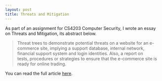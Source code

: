 ```yaml
---
layout: post
title: Threats and Mitigation
---
```


As part of an assignment for CS4203 Computer Security, I wrote an essay on Threats and Mitigation, its abstract below.

> Threat trees to demonstrate potential threats on a website for an e-commerce site, implying a support database, internal network, financial support system and login identities. Also, a report on tests, procedures or strategies to ensure that the e-commerce site is ready for online trading.

You can read the full article [here](/assets/articles/threads-and-mitigation.pdf).